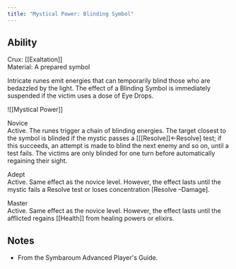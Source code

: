 ```yaml
---
title: "Mystical Power: Blinding Symbol"
---
```

## Ability
Crux: [[Exaltation]]<br>Material: A prepared symbol

Intricate runes emit energies that can temporarily blind those who are bedazzled by the light. The effect of a Blinding Symbol is immediately suspended if the victim uses a dose of Eye Drops.

![[Mystical Power]]

Novice<br>Active. The runes trigger a chain of blinding energies. The target closest to the symbol is blinded if the mystic passes a \[[[Resolve]]←Resolve\] test; if this succeeds, an attempt is made to blind the next enemy and so on, until a test fails. The victims are only blinded for one turn before automatically regaining their sight.

Adept<br>Active. Same effect as the novice level. However, the effect lasts until the mystic fails a Resolve test or loses concentration \[Resolve –Damage\].

Master<br>Active. Same effect as the novice level. However, the effect lasts until the afflicted regains [[Health]] from healing powers or elixirs.
## Notes
* From the Symbaroum Advanced Player's Guide.